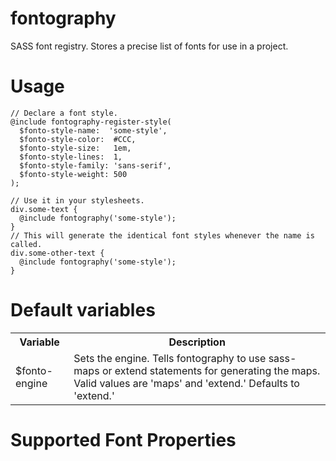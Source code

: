 # fontography
SASS font registry. Stores a precise list of fonts for use in a project.

# Usage

    // Declare a font style.
    @include fontography-register-style(
      $fonto-style-name:  'some-style',
      $fonto-style-color:  #CCC,
      $fonto-style-size:   1em,
      $fonto-style-lines:  1,
      $fonto-style-family: 'sans-serif',
      $fonto-style-weight: 500
    );
    
    // Use it in your stylesheets.
    div.some-text {
      @include fontography('some-style');
    }
    // This will generate the identical font styles whenever the name is called.
    div.some-other-text {
      @include fontography('some-style');
    }

# Default variables

<table>
  <tr>
    <th>Variable</th>
    <th>Description</th>
  </tr>
  <tr>
    <td>$fonto-engine</td>
    <td>Sets the engine. Tells fontography to use sass-maps or extend statements for generating the maps. Valid values are 'maps' and 'extend.' Defaults to 'extend.'</td>
  </tr>
</table>

# Supported Font Properties

    